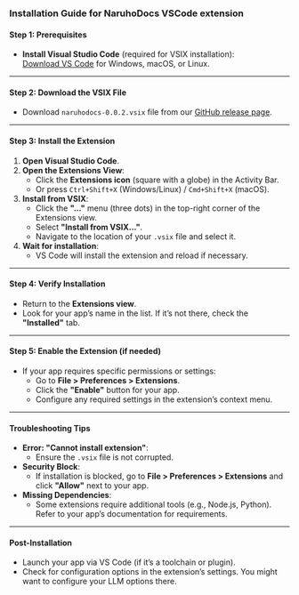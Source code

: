 ### **Installation Guide for NaruhoDocs VSCode extension**

#### **Step 1: Prerequisites**
- **Install Visual Studio Code** (required for VSIX installation):  
  [Download VS Code](https://code.visualstudio.com/) for Windows, macOS, or Linux.

---

#### **Step 2: Download the VSIX File**
- Download `naruhodocs-0.0.2.vsix` file from our [GitHub release page](https://github.com/shinyeongbeh/NaruhoDocs/releases). 

---

#### **Step 3: Install the Extension**
1. **Open Visual Studio Code**.
2. **Open the Extensions View**:
   - Click the **Extensions icon** (square with a globe) in the Activity Bar.
   - Or press `Ctrl+Shift+X` (Windows/Linux) / `Cmd+Shift+X` (macOS).
3. **Install from VSIX**:
   - Click the **"..."** menu (three dots) in the top-right corner of the Extensions view.
   - Select **"Install from VSIX..."**.
   - Navigate to the location of your `.vsix` file and select it.
4. **Wait for installation**:
   - VS Code will install the extension and reload if necessary.

---

#### **Step 4: Verify Installation**
- Return to the **Extensions view**.
- Look for your app’s name in the list. If it’s not there, check the **"Installed"** tab.

---

#### **Step 5: Enable the Extension (if needed)**
- If your app requires specific permissions or settings:
  - Go to **File > Preferences > Extensions**.
  - Click the **"Enable"** button for your app.
  - Configure any required settings in the extension’s context menu.

---

#### **Troubleshooting Tips**
- **Error: "Cannot install extension"**:
  - Ensure the `.vsix` file is not corrupted.
- **Security Block**:
  - If installation is blocked, go to **File > Preferences > Extensions** and click **"Allow"** next to your app.
- **Missing Dependencies**:
  - Some extensions require additional tools (e.g., Node.js, Python). Refer to your app’s documentation for requirements.

---

#### **Post-Installation**
- Launch your app via VS Code (if it’s a toolchain or plugin).
- Check for configuration options in the extension’s settings. You might want to configure your LLM options there. 